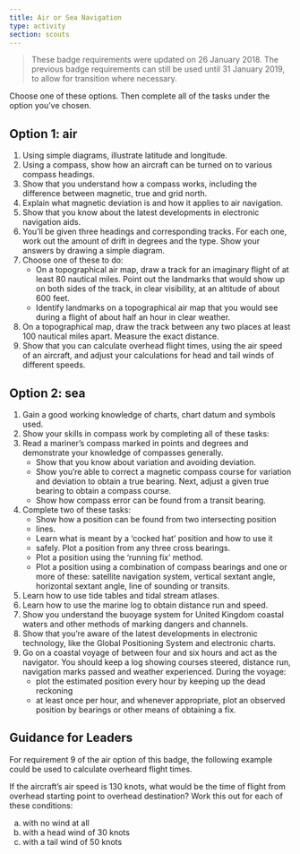 ```yaml
---
title: Air or Sea Navigation
type: activity
section: scouts
---
```


> These badge requirements were updated on 26 January 2018. The previous badge requirements can still be used until 31 January 2019, to allow for transition where necessary. 

Choose one of these options. Then complete all of the tasks under the option you’ve chosen.

## Option 1: air

1. Using simple diagrams, illustrate latitude and longitude.
1. Using a compass, show how an aircraft can be turned on to various compass headings.
1. Show that you understand how a compass works, including the difference between magnetic, true and grid north. 
1. Explain what magnetic deviation is and how it applies to air navigation. 
1. Show that you know about the latest developments in electronic navigation aids. 
1. You’ll be given three headings and corresponding  tracks. For each one, work out the amount of drift in degrees and the type. Show your answers by drawing a simple diagram.
1. Choose one of these to do:
	* On a topographical air map, draw a track for an imaginary flight of at least 80 nautical miles. Point out the landmarks that would show up on both sides of the track, in clear visibility, at an altitude of about 600 feet.
	* Identify landmarks on a topographical air map that you would see during a flight of about half an hour in clear weather.
1. On a topographical map, draw the track between any two places at least 100 nautical miles apart. Measure the exact distance.
1. Show that you can calculate overhead flight times, using the air speed of an aircraft, and adjust your calculations for head and tail winds of different speeds.

## Option 2: sea

1. Gain a good working knowledge of charts, chart datum and symbols used.
1. Show your skills in compass work by completing all of these tasks:
1. Read a mariner’s compass marked in points and degrees and demonstrate your knowledge of compasses generally.
	* Show that you know about variation and avoiding deviation.
	* Show you’re able to correct a magnetic compass course for variation and deviation to obtain a true bearing. Next, adjust a given true bearing to obtain a compass course.
	* Show how compass error can be found from a transit bearing.
1. Complete two of these tasks:
	* Show how a position can be found from two intersecting position 
	* lines.
	* Learn what is meant by a ‘cocked hat’ position and how to use it 
	* safely. Plot a position from any three cross bearings.
	* Plot a position using the ‘running fix’ method.
	* Plot a position using a combination of compass bearings and one or more of these: satellite navigation system, vertical sextant angle, horizontal sextant angle, line of sounding or transits.
1. Learn how to use tide tables and tidal stream atlases.
1. Learn how to use the marine log to obtain distance run and speed.
1. Show you understand the buoyage system for United Kingdom coastal waters and other methods of marking dangers and channels.
1. Show that you’re aware of the latest developments in electronic technology, like the Global Positioning System and electronic charts.
1. Go on a coastal voyage of between four and six hours and act as the navigator. You should keep a log showing courses steered, distance run, navigation marks passed and weather experienced. During the voyage:
	* plot the estimated position every hour by keeping up the dead reckoning
	* at least once per hour, and whenever appropriate, plot an observed position by bearings or other means of obtaining a fix.

## Guidance for Leaders

For requirement 9 of the air option of this badge, the following example could be used to calculate overheard flight times. 

If the aircraft’s air speed is 130 knots, what would be the time of flight from overhead starting point to overhead destination? Work this out for each of these conditions:

<ol type="a">
	<li>with no wind at all</li>
	<li>with a head wind of 30 knots</li>
	<li>with a tail wind of 50 knots</li>
</ol>